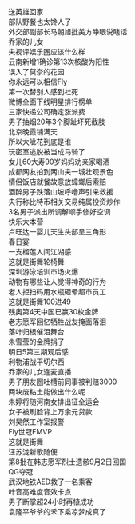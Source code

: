 送英雄回家  
部队野餐也太馋人了  
外交部副部长马朝旭批美方睁眼说瞎话  
乔家的儿女  
央视评娱乐圈应该什么样  
云南新增1确诊第13次核酸为阳性  
误入了莫奈的花园  
你永远可以相信Fly  
第一次替别人感到社死  
微博全面下线明星排行榜单  
三家快递公司确定涨派费  
男子抽烟20年3个脚趾坏死截肢  
北京晚霞铺满天  
所以大呲花到底是谁  
玩密室逃脱被当成马骑了  
女儿60大寿90岁妈妈劝亲家喝酒  
成都网友拍到两山夹一城壮观景色  
情侣饭店就餐故意放蟑螂后索赔  
酒醉男子跌落山坡呼噜声引来救援  
央行称比特币相关交易纯属投资炒作  
3名男子派出所调解顺手修好空调  
快乐大本营  
卢旺达一婴儿天生头部呈三角形  
春日宴  
一支榴莲人间江湖感  
这就是街舞轮椅舞  
深圳游泳培训市场火爆  
动物有哪些让人觉得神奇的行为  
老人拒扫码用水瓶砸晕超市员工  
这就是街舞100进49  
残奥第4天中国已赢30枚金牌  
老志愿军回忆牺牲战友掩面落泪  
落叶归根催泪舞台  
朱雪莹的金牌捐了  
明日5第三期观后感  
利物浦战平切尔西  
乔家的儿女连麦直播  
男子朋友圈吐槽前同事被判赔3000  
两块废粘土能做出什么呢  
朱婷将随河南女排出征全运会  
女子被刷脸背上万余元贷款  
刘昊然工作室报警  
Fly世冠FMVP  
这就是街舞  
汪苏泷新歌随便  
第8批在韩志愿军烈士遗骸9月2日回国  
QG夺冠  
武汉地铁AED救了一名乘客  
叶音高难度音效卡点  
男子断掌超24小时再植成功  
袁隆平爷爷的禾下乘凉梦成真了  

